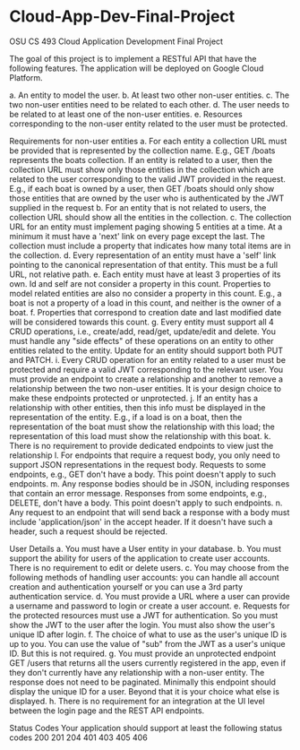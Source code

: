 # Cloud-App-Dev-Final-Project
OSU CS 493 Cloud Application Development Final Project

The goal of this project is to implement a RESTful API that have the following features. The application will be deployed on Google Cloud Platform. 

a. An entity to model the user.
b. At least two other non-user entities.
c. The two non-user entities need to be related to each other.
d. The user needs to be related to at least one of the non-user entities.
e. Resources corresponding to the non-user entity related to the user must be protected.

Requirements for non-user entities
a. For each entity a collection URL must be provided that is represented  by the collection name. E.g.,  GET /boats represents the boats collection. If an entity is related to a user, then the collection URL must show only those entities in the collection which are related to the user corresponding to the valid JWT   provided in the request. E.g., if each boat is owned by a user, then GET /boats should only show those entities that are owned by the user who is authenticated by the JWT supplied in the request
b. For an entity that is not related to users, the collection URL should show all the entities in the collection.
c. The collection URL for an entity must implement paging showing 5 entities at a time. At a minimum it must have a 'next' link on every page except the last. The collection must include a property that indicates how many total items are in the collection.
d. Every representation of an entity must have a 'self' link pointing to the canonical representation of that entity. This must be a full URL, not relative path.
e. Each entity must have at least 3 properties of its own. Id and self are not consider a property in this count. Properties to model related entities are also no consider a property in this count. E.g., a boat is not a property of a load in this count, and neither is the owner of a boat.
f. Properties that correspond to creation date and last modified date will be considered towards this count.
g. Every entity must support all 4 CRUD operations, i.e., create/add, read/get, update/edit and delete. You must handle any "side effects" of these operations on an entity to other entities related to the entity. Update for an entity should support both PUT and PATCH.
i. Every CRUD operation for an entity related to a user must be protected and require a valid JWT corresponding to the relevant user. You must provide an endpoint to create a relationship and another to remove a relationship between the two non-user entities. It is your design choice to make these endpoints protected or unprotected.
j. If an entity has a relationship with other entities, then this info must be displayed in the representation of the entity. E.g., if a load is on a boat, then the representation of the boat must show the relationship with this load; the representation of this load must show the relationship with this boat.
k. There is no requirement to provide dedicated endpoints to view just the relationship
l. For endpoints that require a request body, you only need to support JSON representations in the request body. Requests to some endpoints, e.g., GET don't have a body. This point doesn't apply to such endpoints.
m. Any response bodies should be in JSON, including responses that contain an error message. Responses from some endpoints, e.g., DELETE, don't have a body. This point doesn't apply to such endpoints.
n. Any request to an endpoint that will send back a response with a body must include 'application/json' in the accept header. If it doesn't have such a header, such a request should be rejected.

User Details
a. You must have a User entity in your database.
b. You must support the ability for users of the application to create user accounts. There is no requirement to edit or delete users.
c. You may choose from the following methods of handling user accounts: you can handle all account creation and authentication yourself or you can use a 3rd party authentication service.
d. You must provide a URL where a user can provide a username and password to login or create a user account.
e. Requests for the protected resources must use a JWT for authentication. So you must show the JWT to the user after the login. You must also show the user's unique ID after login.
f. The choice of what to use as the user's unique ID is up to you. You can use the value of "sub" from the JWT as a user's unique ID. But this is not required.
g. You must provide an unprotected endpoint GET /users that returns all the users currently registered in the app, even if they don't currently have any relationship with a non-user entity. The response does not need to be paginated. Minimally this endpoint should display the unique ID for a user. Beyond that it is your choice what else is displayed.
h. There is no requirement for an integration at the UI level between the login page and the REST API endpoints.

Status Codes
Your application should support at least the following status codes
200
201
204
401
403
405
406
